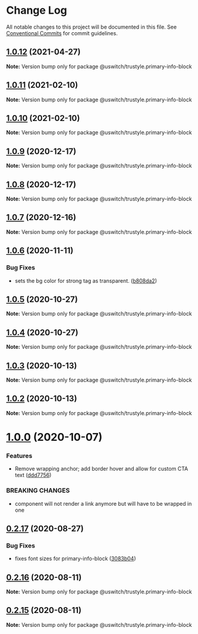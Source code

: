 # Change Log

All notable changes to this project will be documented in this file.
See [Conventional Commits](https://conventionalcommits.org) for commit guidelines.

## [1.0.12](https://github.com/uswitch/trustyle/compare/@uswitch/trustyle.primary-info-block@1.0.11...@uswitch/trustyle.primary-info-block@1.0.12) (2021-04-27)

**Note:** Version bump only for package @uswitch/trustyle.primary-info-block





## [1.0.11](https://github.com/uswitch/trustyle/compare/@uswitch/trustyle.primary-info-block@1.0.9...@uswitch/trustyle.primary-info-block@1.0.11) (2021-02-10)

**Note:** Version bump only for package @uswitch/trustyle.primary-info-block





## [1.0.10](https://github.com/uswitch/trustyle/compare/@uswitch/trustyle.primary-info-block@1.0.9...@uswitch/trustyle.primary-info-block@1.0.10) (2021-02-10)

**Note:** Version bump only for package @uswitch/trustyle.primary-info-block





## [1.0.9](https://github.com/uswitch/trustyle/compare/@uswitch/trustyle.primary-info-block@1.0.7...@uswitch/trustyle.primary-info-block@1.0.9) (2020-12-17)

**Note:** Version bump only for package @uswitch/trustyle.primary-info-block





## [1.0.8](https://github.com/uswitch/trustyle/compare/@uswitch/trustyle.primary-info-block@1.0.7...@uswitch/trustyle.primary-info-block@1.0.8) (2020-12-17)

**Note:** Version bump only for package @uswitch/trustyle.primary-info-block





## [1.0.7](https://github.com/uswitch/trustyle/compare/@uswitch/trustyle.primary-info-block@1.0.6...@uswitch/trustyle.primary-info-block@1.0.7) (2020-12-16)

**Note:** Version bump only for package @uswitch/trustyle.primary-info-block





## [1.0.6](https://github.com/uswitch/trustyle/compare/@uswitch/trustyle.primary-info-block@1.0.5...@uswitch/trustyle.primary-info-block@1.0.6) (2020-11-11)


### Bug Fixes

* sets the bg color for strong tag as transparent. ([b808da2](https://github.com/uswitch/trustyle/commit/b808da2))





## [1.0.5](https://github.com/uswitch/trustyle/compare/@uswitch/trustyle.primary-info-block@1.0.4...@uswitch/trustyle.primary-info-block@1.0.5) (2020-10-27)

**Note:** Version bump only for package @uswitch/trustyle.primary-info-block





## [1.0.4](https://github.com/uswitch/trustyle/compare/@uswitch/trustyle.primary-info-block@1.0.3...@uswitch/trustyle.primary-info-block@1.0.4) (2020-10-27)

**Note:** Version bump only for package @uswitch/trustyle.primary-info-block





## [1.0.3](https://github.com/uswitch/trustyle/compare/@uswitch/trustyle.primary-info-block@1.0.2...@uswitch/trustyle.primary-info-block@1.0.3) (2020-10-13)

**Note:** Version bump only for package @uswitch/trustyle.primary-info-block





## [1.0.2](https://github.com/uswitch/trustyle/compare/@uswitch/trustyle.primary-info-block@1.0.1...@uswitch/trustyle.primary-info-block@1.0.2) (2020-10-13)

**Note:** Version bump only for package @uswitch/trustyle.primary-info-block





# [1.0.0](https://github.com/uswitch/trustyle/compare/@uswitch/trustyle.primary-info-block@0.2.20...@uswitch/trustyle.primary-info-block@1.0.0) (2020-10-07)


### Features

* Remove wrapping anchor; add border hover and allow for custom CTA text ([ddd7756](https://github.com/uswitch/trustyle/commit/ddd7756))


### BREAKING CHANGES

* component will not render a link anymore but will have to be wrapped in one





## [0.2.17](https://github.com/uswitch/trustyle/compare/@uswitch/trustyle.primary-info-block@0.2.16...@uswitch/trustyle.primary-info-block@0.2.17) (2020-08-27)


### Bug Fixes

* fixes font sizes for primary-info-block ([3083b04](https://github.com/uswitch/trustyle/commit/3083b04))





## [0.2.16](https://github.com/uswitch/trustyle/compare/@uswitch/trustyle.primary-info-block@0.2.15...@uswitch/trustyle.primary-info-block@0.2.16) (2020-08-11)

**Note:** Version bump only for package @uswitch/trustyle.primary-info-block





## [0.2.15](https://github.com/uswitch/trustyle/compare/@uswitch/trustyle.primary-info-block@0.2.14...@uswitch/trustyle.primary-info-block@0.2.15) (2020-08-11)

**Note:** Version bump only for package @uswitch/trustyle.primary-info-block
